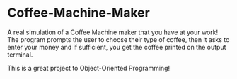 # Coffee-Machine-Maker
A real simulation of a Coffee Machine maker that you have at your work! The program prompts the user to choose their type of coffee, then it asks to enter your money and if sufficient, you get the coffee printed on the output terminal.

This is a great project to Object-Oriented Programming!


